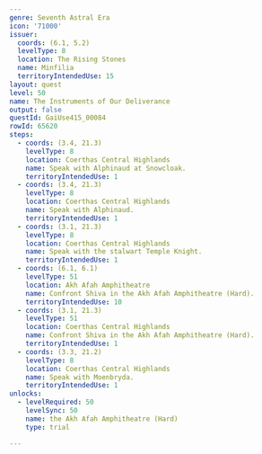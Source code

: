 ```yaml
---
genre: Seventh Astral Era
icon: '71000'
issuer:
  coords: (6.1, 5.2)
  levelType: 8
  location: The Rising Stones
  name: Minfilia
  territoryIntendedUse: 15
layout: quest
level: 50
name: The Instruments of Our Deliverance
output: false
questId: GaiUse415_00084
rowId: 65620
steps:
  - coords: (3.4, 21.3)
    levelType: 8
    location: Coerthas Central Highlands
    name: Speak with Alphinaud at Snowcloak.
    territoryIntendedUse: 1
  - coords: (3.4, 21.3)
    levelType: 8
    location: Coerthas Central Highlands
    name: Speak with Alphinaud.
    territoryIntendedUse: 1
  - coords: (3.1, 21.3)
    levelType: 8
    location: Coerthas Central Highlands
    name: Speak with the stalwart Temple Knight.
    territoryIntendedUse: 1
  - coords: (6.1, 6.1)
    levelType: 51
    location: Akh Afah Amphitheatre
    name: Confront Shiva in the Akh Afah Amphitheatre (Hard).
    territoryIntendedUse: 10
  - coords: (3.1, 21.3)
    levelType: 51
    location: Coerthas Central Highlands
    name: Confront Shiva in the Akh Afah Amphitheatre (Hard).
    territoryIntendedUse: 1
  - coords: (3.3, 21.2)
    levelType: 8
    location: Coerthas Central Highlands
    name: Speak with Moenbryda.
    territoryIntendedUse: 1
unlocks:
  - levelRequired: 50
    levelSync: 50
    name: the Akh Afah Amphitheatre (Hard)
    type: trial

---
```

